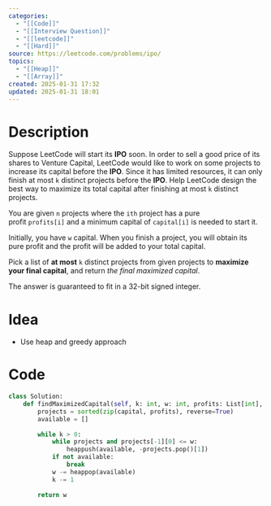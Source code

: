 ```yaml
---
categories:
  - "[[Code]]"
  - "[[Interview Question]]"
  - "[[leetcode]]"
  - "[[Hard]]"
source: https://leetcode.com/problems/ipo/
topics:
  - "[[Heap]]"
  - "[[Array]]"
created: 2025-01-31 17:32
updated: 2025-01-31 18:01
---
```

# Description
Suppose LeetCode will start its **IPO** soon. In order to sell a good price of its shares to Venture Capital, LeetCode would like to work on some projects to increase its capital before the **IPO**. Since it has limited resources, it can only finish at most `k` distinct projects before the **IPO**. Help LeetCode design the best way to maximize its total capital after finishing at most `k` distinct projects.

You are given `n` projects where the `ith` project has a pure profit `profits[i]` and a minimum capital of `capital[i]` is needed to start it.

Initially, you have `w` capital. When you finish a project, you will obtain its pure profit and the profit will be added to your total capital.

Pick a list of **at most** `k` distinct projects from given projects to **maximize your final capital**, and return _the final maximized capital_.

The answer is guaranteed to fit in a 32-bit signed integer.

# Idea 
- Use heap and greedy approach
# Code
```python
class Solution:    
    def findMaximizedCapital(self, k: int, w: int, profits: List[int], capital: List[int]) -> int:
        projects = sorted(zip(capital, profits), reverse=True)
        available = []
        
        while k > 0:
            while projects and projects[-1][0] <= w:
                heappush(available, -projects.pop()[1])
            if not available:
                break
            w -= heappop(available)
            k -= 1
            
        return w
```